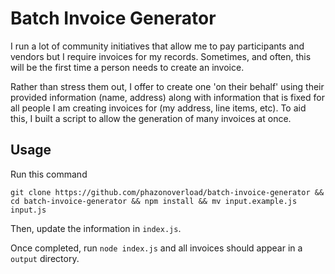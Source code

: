# Batch Invoice Generator

I run a lot of community initiatives that allow me to pay participants and vendors but I require invoices for my records. Sometimes, and often, this will be the first time a person needs to create an invoice.

Rather than stress them out, I offer to create one 'on their behalf' using their provided information (name, address) along with information that is fixed for all people I am creating invoices for (my address, line items, etc). To aid this, I built a script to allow the generation of many invoices at once.

## Usage

Run this command

```
git clone https://github.com/phazonoverload/batch-invoice-generator && cd batch-invoice-generator && npm install && mv input.example.js input.js
```

Then, update the information in `index.js`.

Once completed, run `node index.js` and all invoices should appear in a `output` directory.
